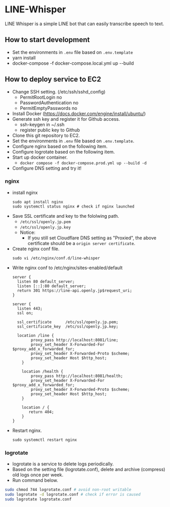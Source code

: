 # LINE-Whisper
LINE Whisper is a simple LINE bot that can easily transcribe speech to text.

## How to start development

- Set the environments in `.env` file based on `.env.template`
- yarn install
- docker-compose -f docker-compose.local.yml up --build

## How to deploy service to EC2

- Change SSH setting. (/etc/ssh/sshd_config)
  - PermitRootLogin no
  - PasswordAuthentication no
  - PermitEmptyPasswords no
- Install Docker (https://docs.docker.com/engine/install/ubuntu/)
- Generate ssh key and register it for Github access.
  - ssh-keygen in ~/.ssh
  - register public key to Github
- Clone this git repository to EC2.
- Set the environments in `.env` file based on `.env.template`.
- Configure nginx based on the following item.
- Configure logrotate based on the following item.
- Start up docker container.
  - `docker compose -f docker-compose.prod.yml up --build -d`
- Configure DNS setting and try it!

### nginx
- install nginx
  ```
  sudo apt install nginx
  sudo systemctl status nginx # check if nginx launched
  ```
- Save SSL certificate and key to the fololwing path.
  - ```/etc/ssl/openly.jp.pem```
  - ```/etc/ssl/openly.jp.key```
  - Notice:
    - If you still set Cloudflare DNS setting as "Proxied", the above certificate should be a ```origin server certificate```.
- Create nginx conf file.
  ```
  sudo vi /etc/nginx/conf.d/line-whisper
  ```
- Write nginx conf to /etc/nginx/sites-enabled/default
  ```
  server {
    listen 80 default_server;
    listen [::]:80 default_server;
    return 301 https://line-api.openly.jp$request_uri;
  }

  server {
    listen 443;
    ssl on;

    ssl_certificate      /etc/ssl/openly.jp.pem;
    ssl_certificate_key  /etc/ssl/openly.jp.key;

    location /line {
          proxy_pass http://localhost:8081/line;
          proxy_set_header X-Forwarded-For $proxy_add_x_forwarded_for;
          proxy_set_header X-Forwarded-Proto $scheme;
          proxy_set_header Host $http_host;
      }

      location /health {
          proxy_pass http://localhost:8081/health;
          proxy_set_header X-Forwarded-For $proxy_add_x_forwarded_for;
          proxy_set_header X-Forwarded-Proto $scheme;
          proxy_set_header Host $http_host;
      }

      location / {
         return 404;
      }
  }
  ```
- Restart nginx.
  ```
  sudo systemctl restart nginx
  ```


### logrotate
- logrotate is a service to delete logs periodically.
- Based on the setting file (logrotate.conf), delete and archive (compress) old logs once per week.
- Run command below.
```bash
sudo chmod 744 logrotate.conf # avoid non-root writable
sudo logrotate -d logrotate.conf # check if error is caused
sudo logrotate logrotate.conf
```

